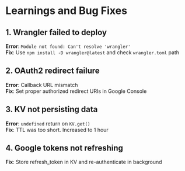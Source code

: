 # Learnings and Bug Fixes

## 1. Wrangler failed to deploy
**Error**: `Module not found: Can't resolve 'wrangler'`  
**Fix**: Use `npm install -D wrangler@latest` and check `wrangler.toml` path

## 2. OAuth2 redirect failure
**Error**: Callback URL mismatch  
**Fix**: Set proper authorized redirect URIs in Google Console

## 3. KV not persisting data
**Error**: `undefined` return on `KV.get()`  
**Fix**: TTL was too short. Increased to 1 hour

## 4. Google tokens not refreshing
**Fix**: Store refresh_token in KV and re-authenticate in background